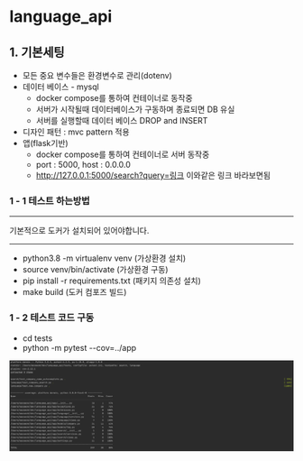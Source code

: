# language_api

## 1. 기본세팅
- 모든 중요 변수들은 환경변수로 관리(dotenv)
- 데이터 베이스 - mysql
    - docker compose를 통하여 컨테이너로 동작중
    - 서버가 시작될때 데이터베이스가 구동하며 종료되면 DB 유실
    - 서버를 실행할때 데이터 베이스 DROP and INSERT
- 디자인 패턴 : mvc pattern 적용
- 앱(flask기반)
    - docker compose를 통하여 컨테이너로 서버 동작중
    - port : 5000, host : 0.0.0.0
    - http://127.0.0.1:5000/search?query=링크 이와같은 링크 바라보면됨

### 1 - 1 테스트 하는방법
****
기본적으로 도커가 설치되어 있어야합니다.
****
- python3.8 -m virtualenv venv (가상환경 설치)
- source venv/bin/activate (가상환경 구동)
- pip install -r requirements.txt (패키지 의존성 설치)
- make build (도커 컴포즈 빌드)


### 1 - 2 테스트 코드 구동
- cd tests
- python -m pytest --cov=../app

![result](test_result.png)





